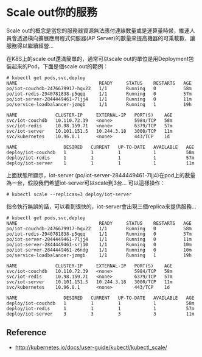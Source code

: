 # Scale out你的服務

Scale out的概念是當您的服務器資源無法應付連線數量或是運算量時候，維運人員會透過橫向擴展應用程式伺服器(AP Server)的數量來提高機器的可乘載數，讓服務得以繼續經營...

在K8S上的scale out還滿簡單的，通常可以scale out的單位是用Deployment包裝起來的Pod，下面是個scale out的範例：

```
# kubectl get pods,svc,deploy
NAME                              READY     STATUS    RESTARTS   AGE
po/iot-couchdb-2476679917-hqv22   1/1       Running   0          58m
po/iot-redis-2940781838-p5qqq     1/1       Running   0          57m
po/iot-server-2844449461-7ljj4    1/1       Running   0          11m
po/service-loadbalancer-jzmgb     1/1       Running   1          19h

NAME              CLUSTER-IP     EXTERNAL-IP   PORT(S)    AGE
svc/iot-couchdb   10.110.72.39   <none>        5984/TCP   58m
svc/iot-redis     10.98.159.71   <none>        6379/TCP   57m
svc/iot-server    10.101.151.5   10.244.3.18   3000/TCP   11m
svc/kubernetes    10.96.0.1      <none>        443/TCP    1d

NAME                 DESIRED   CURRENT   UP-TO-DATE   AVAILABLE   AGE
deploy/iot-couchdb   1         1         1            1           58m
deploy/iot-redis     1         1         1            1           57m
deploy/iot-server    1         1         1            1           11m
```

上面狀態所顯示，iot-server (po/iot-server-2844449461-7ljj4)在pod上的數量為一台，假設我們希望iot-server可以scale到3台... 可以這樣操作：

```
# kubectl scale --replicas=3 deploy/iot-server
```

指令執行無誤的話，可以看到很快的，iot-server會出現三個replica來提供服務...

```
# kubectl get pods,svc,deploy
NAME                              READY     STATUS    RESTARTS   AGE
po/iot-couchdb-2476679917-hqv22   1/1       Running   0          58m
po/iot-redis-2940781838-p5qqq     1/1       Running   0          57m
po/iot-server-2844449461-7ljj4    1/1       Running   0          11m
po/iot-server-2844449461-srj10    1/1       Running   0          10m
po/iot-server-2844449461-z6ndg    1/1       Running   0          10m
po/service-loadbalancer-jzmgb     1/1       Running   1          19h

NAME              CLUSTER-IP     EXTERNAL-IP   PORT(S)    AGE
svc/iot-couchdb   10.110.72.39   <none>        5984/TCP   58m
svc/iot-redis     10.98.159.71   <none>        6379/TCP   57m
svc/iot-server    10.101.151.5   10.244.3.18   3000/TCP   11m
svc/kubernetes    10.96.0.1      <none>        443/TCP    1d

NAME                 DESIRED   CURRENT   UP-TO-DATE   AVAILABLE   AGE
deploy/iot-couchdb   1         1         1            1           58m
deploy/iot-redis     1         1         1            1           57m
deploy/iot-server    3         3         3            3           11m
```

## Reference

* http://kubernetes.io/docs/user-guide/kubectl/kubectl_scale/